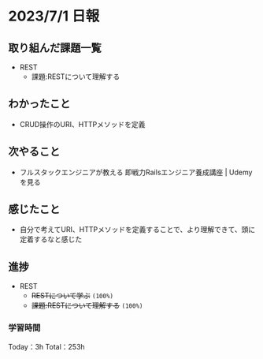 # 2023/7/1 日報

## 取り組んだ課題一覧
- REST
    - 課題:RESTについて理解する

## わかったこと
- CRUD操作のURI、HTTPメソッドを定義

## 次やること
- フルスタックエンジニアが教える 即戦力Railsエンジニア養成講座 | Udemyを見る

## 感じたこと
- 自分で考えてURI、HTTPメソッドを定義することで、より理解できて、頭に定着するなと感じた

## 進捗
- REST
    - ~~RESTについて学ぶ~~ ``(100%)``
    - ~~課題:RESTについて理解する~~ ``(100%)``


### 学習時間
Today：3h Total：253h
